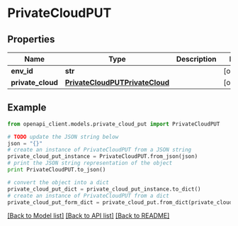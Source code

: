 # PrivateCloudPUT


## Properties
Name | Type | Description | Notes
------------ | ------------- | ------------- | -------------
**env_id** | **str** |  | [optional] 
**private_cloud** | [**PrivateCloudPUTPrivateCloud**](PrivateCloudPUTPrivateCloud.md) |  | [optional] 

## Example

```python
from openapi_client.models.private_cloud_put import PrivateCloudPUT

# TODO update the JSON string below
json = "{}"
# create an instance of PrivateCloudPUT from a JSON string
private_cloud_put_instance = PrivateCloudPUT.from_json(json)
# print the JSON string representation of the object
print PrivateCloudPUT.to_json()

# convert the object into a dict
private_cloud_put_dict = private_cloud_put_instance.to_dict()
# create an instance of PrivateCloudPUT from a dict
private_cloud_put_form_dict = private_cloud_put.from_dict(private_cloud_put_dict)
```
[[Back to Model list]](../README.md#documentation-for-models) [[Back to API list]](../README.md#documentation-for-api-endpoints) [[Back to README]](../README.md)


